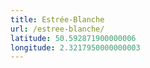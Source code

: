 ```yaml
---
title: Estrée-Blanche
url: /estree-blanche/
latitude: 50.592871900000006
longitude: 2.3217950000000003
---
```

